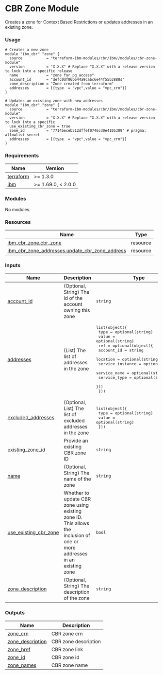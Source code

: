 # CBR Zone Module

Creates a zone for Context Based Restrictions or updates addresses in an existing zone.

### Usage

```hcl
# Creates a new zone
module "ibm_cbr" "zone" {
  source           = "terraform-ibm-modules/cbr/ibm//modules/cbr-zone-module"
  version          = "X.X.X" # Replace "X.X.X" with a release version to lock into a specific release
  name             = "zone_for_pg_access"
  account_id       = "defc0df06b644a9cabc6e44f55b3880s"
  zone_description = "Zone created from terraform"
  addresses        = [{type  = "vpc",value = "vpc_crn"}]
}
```

```hcl
# Updates an existing zone with new addresses
module "ibm_cbr" "zone" {
  source           = "terraform-ibm-modules/cbr/ibm//modules/cbr-zone-module"
  version          = "X.X.X" # Replace "X.X.X" with a release version to lock into a specific
  use_existing_cbr_zone = true
  zone_id          = "7714beceb512dffef0746cd0e4105309" # pragma: allowlist secret
  addresses        = [{type  = "vpc",value = "vpc_crn"}]
}
```

<!-- BEGINNING OF PRE-COMMIT-TERRAFORM DOCS HOOK -->
### Requirements

| Name | Version |
|------|---------|
| <a name="requirement_terraform"></a> [terraform](#requirement\_terraform) | >= 1.3.0 |
| <a name="requirement_ibm"></a> [ibm](#requirement\_ibm) | >= 1.69.0, < 2.0.0 |

### Modules

No modules.

### Resources

| Name | Type |
|------|------|
| [ibm_cbr_zone.cbr_zone](https://registry.terraform.io/providers/IBM-Cloud/ibm/latest/docs/resources/cbr_zone) | resource |
| [ibm_cbr_zone_addresses.update_cbr_zone_address](https://registry.terraform.io/providers/IBM-Cloud/ibm/latest/docs/resources/cbr_zone_addresses) | resource |

### Inputs

| Name | Description | Type | Default | Required |
|------|-------------|------|---------|:--------:|
| <a name="input_account_id"></a> [account\_id](#input\_account\_id) | (Optional, String) The id of the account owning this zone | `string` | `null` | no |
| <a name="input_addresses"></a> [addresses](#input\_addresses) | (List) The list of addresses in the zone | <pre>list(object({<br>    type  = optional(string)<br>    value = optional(string)<br>    ref = optional(object({<br>      account_id       = string<br>      location         = optional(string)<br>      service_instance = optional(string)<br>      service_name     = optional(string)<br>      service_type     = optional(string)<br>    }))<br>  }))</pre> | `[]` | no |
| <a name="input_excluded_addresses"></a> [excluded\_addresses](#input\_excluded\_addresses) | (Optional, List) The list of excluded addresses in the zone | <pre>list(object({<br>    type  = optional(string)<br>    value = optional(string)<br>  }))</pre> | `[]` | no |
| <a name="input_existing_zone_id"></a> [existing\_zone\_id](#input\_existing\_zone\_id) | Provide an existing CBR zone ID | `string` | `null` | no |
| <a name="input_name"></a> [name](#input\_name) | (Optional, String) The name of the zone | `string` | `null` | no |
| <a name="input_use_existing_cbr_zone"></a> [use\_existing\_cbr\_zone](#input\_use\_existing\_cbr\_zone) | Whether to update CBR zone using existing zone ID. This allows the inclusion of one or more addresses in an existing zone | `bool` | `false` | no |
| <a name="input_zone_description"></a> [zone\_description](#input\_zone\_description) | (Optional, String) The description of the zone | `string` | `null` | no |

### Outputs

| Name | Description |
|------|-------------|
| <a name="output_zone_crn"></a> [zone\_crn](#output\_zone\_crn) | CBR zone crn |
| <a name="output_zone_description"></a> [zone\_description](#output\_zone\_description) | CBR zone description |
| <a name="output_zone_href"></a> [zone\_href](#output\_zone\_href) | CBR zone link |
| <a name="output_zone_id"></a> [zone\_id](#output\_zone\_id) | CBR zone id |
| <a name="output_zone_names"></a> [zone\_names](#output\_zone\_names) | CBR zone name |
<!-- END OF PRE-COMMIT-TERRAFORM DOCS HOOK -->
